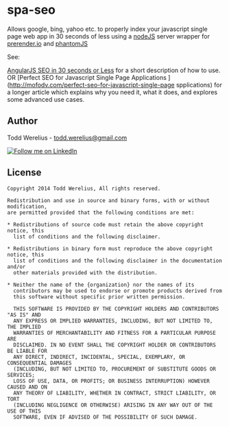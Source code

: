 spa-seo
=======

Allows google, bing, yahoo etc. to properly index your javascript single page web app in 30 seconds of less using a [nodeJS](http://http://nodejs.org/) server wrapper for [prerender.io](https://github.com/prerender/prerender) and [phantomJS](http://phantomjs.org/) 

See:

[AngularJS SEO in 30 seconds or Less](http://mofodv.com/angularjs-seo-in-30-seconds-or-less/) for a short description of how to use.
OR
[Perfect SEO for Javascript Single Page Applications ](http://mofodv.com/perfect-seo-for-javascript-single-page spplications) for a longer article which explains why you need it, what it does, and explores some advanced use cases.



Author
--------------------

Todd Werelius - <todd.werelius@gmail.com>

<a href="http://www.linkedin.com/in/toddwerelius/">
  <img alt="Follow me on LinkedIn"
       src="https://raw.github.com/ManuelPeinado/NumericPageIndicator/master/art/linkedin.png" />
</a>


License
-----------

    Copyright 2014 Todd Werelius, All rights reserved.

    Redistribution and use in source and binary forms, with or without modification,
    are permitted provided that the following conditions are met:

    * Redistributions of source code must retain the above copyright notice, this
      list of conditions and the following disclaimer.

    * Redistributions in binary form must reproduce the above copyright notice, this
      list of conditions and the following disclaimer in the documentation and/or
      other materials provided with the distribution.

    * Neither the name of the {organization} nor the names of its
      contributors may be used to endorse or promote products derived from
      this software without specific prior written permission.

      THIS SOFTWARE IS PROVIDED BY THE COPYRIGHT HOLDERS AND CONTRIBUTORS "AS IS" AND
      ANY EXPRESS OR IMPLIED WARRANTIES, INCLUDING, BUT NOT LIMITED TO, THE IMPLIED
      WARRANTIES OF MERCHANTABILITY AND FITNESS FOR A PARTICULAR PURPOSE ARE
      DISCLAIMED. IN NO EVENT SHALL THE COPYRIGHT HOLDER OR CONTRIBUTORS BE LIABLE FOR
      ANY DIRECT, INDIRECT, INCIDENTAL, SPECIAL, EXEMPLARY, OR CONSEQUENTIAL DAMAGES
      (INCLUDING, BUT NOT LIMITED TO, PROCUREMENT OF SUBSTITUTE GOODS OR SERVICES;
      LOSS OF USE, DATA, OR PROFITS; OR BUSINESS INTERRUPTION) HOWEVER CAUSED AND ON
      ANY THEORY OF LIABILITY, WHETHER IN CONTRACT, STRICT LIABILITY, OR TORT
      (INCLUDING NEGLIGENCE OR OTHERWISE) ARISING IN ANY WAY OUT OF THE USE OF THIS
      SOFTWARE, EVEN IF ADVISED OF THE POSSIBILITY OF SUCH DAMAGE.
